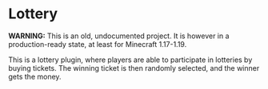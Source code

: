 # Lottery

**WARNING:** This is an old, undocumented project. It is however in a production-ready state, at least for Minecraft 1.17-1.19.

This is a lottery plugin, where players are able to participate in lotteries by buying tickets. The winning ticket is then randomly selected, and the winner gets the money.
